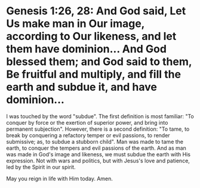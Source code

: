 # Genesis 1:26, 28: And God said, Let Us make man in Our image, according to Our likeness, and let them have dominion... And God blessed them; and God said to them, Be fruitful and multiply, and fill the earth and subdue it, and have dominion...

I was touched by the word "subdue".
The first definition is most familiar:
"To conquer by force or the exertion of superior power, and bring into permanent subjection".
However, there is a second definition:
"To tame, to break by conquering a refactory temper or evil passions, to render submissive; as, to subdue a stubborn child".
Man was made to tame the earth, to conquer the tempers and evil passions of the earth.
And as man was made in God's image and likeness, we must subdue the earth with His expression.
Not with wars and politics, but with Jesus's love and patience, led by the Spirit in our spirit.

May you reign in life with Him today. Amen.
